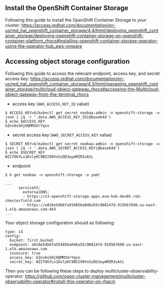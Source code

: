 ## Install the OpenShift Container Storage

Following this guide to install the OpenShift Container Storage to your cluster: https://access.redhat.com/documentation/en-us/red_hat_openshift_container_storage/4.4/html/deploying_openshift_container_storage/deploying-openshift-container-storage-on-openshift-container-platform_rhocs#installing-openshift-container-storage-operator-using-the-operator-hub_aws-vmware

## Accessing object storage configuration

Following this guide to access the relevant endpoint, access key, and secret access key: https://access.redhat.com/documentation/en-us/red_hat_openshift_container_storage/4.3/html/managing_openshift_container_storage/multicloud-object-gateway_rhocs#accessing-the-Multicloud-object-gateway-from-the-terminal_rhocs

- access key (`AWS_ACCESS_KEY_ID` value)

```
$ ACCESS_KEY=$(kubectl get secret noobaa-admin -n openshift-storage -o json | jq -r '.data.AWS_ACCESS_KEY_ID|@base64d')
$ echo $ACCESS_KEY
GZnv6sSHjHQMM3UrYqsn
```

- secret access key (`AWS_SECRET_ACCESS_KEY` value)

```
$ SECRET_KEY=$(kubectl get secret noobaa-admin -n openshift-storage -o json | jq -r '.data.AWS_SECRET_ACCESS_KEY|@base64d')
$ echo $SECRET_KEY
WZIfOGYLx1DvlyKC9BII99VnSzDDJwymMZR3vAtL
```

- endpoint

```
$ k get noobaa -n openshift-storage -o yaml

...
      serviceS3:
        externalDNS:
        - https://s3-openshift-storage.apps.acm-hub.dev05.red-chesterfield.com
        - https://a916e5db6fa55485ba046a55c908147d-919567698.us-east-1.elb.amazonaws.com:443
...
```

Your object storage configuration should as following:

```
type: s3
config:
  bucket: first.bucket
  endpoint: a916e5db6fa55485ba046a55c908147d-919567698.us-east-1.elb.amazonaws.com
  insecure: true
  access_key: GZnv6sSHjHQMM3UrYqsn
  secret_key: WZIfOGYLx1DvlyKC9BII99VnSzDDJwymMZR3vAtL
```

Then you can be following these steps to deploy multicluster-observability-operator: https://github.com/open-cluster-management/multicluster-observability-operator#install-this-operator-on-rhacm
